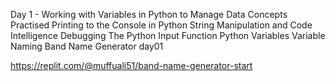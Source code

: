Day 1 - Working with Variables in Python to Manage Data
Concepts Practised
Printing to the Console in Python
String Manipulation and Code Intelligence
Debugging
The Python Input Function
Python Variables
Variable Naming
Band Name Generator
day01

https://replit.com/@muffuali51/band-name-generator-start
